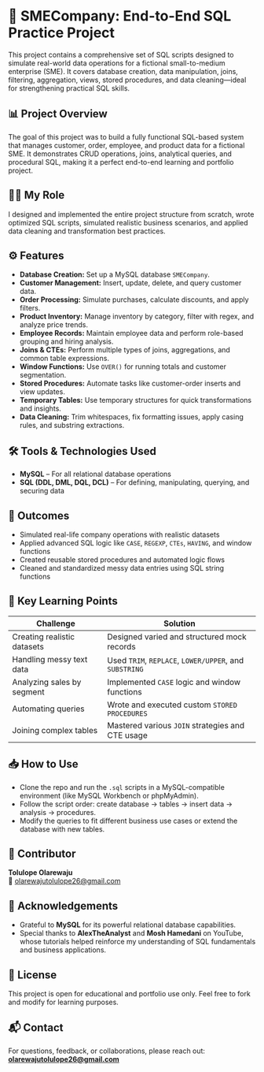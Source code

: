 # 🏢 SMECompany: End-to-End SQL Practice Project

This project contains a comprehensive set of SQL scripts designed to simulate real-world data operations for a fictional small-to-medium enterprise (SME). It covers database creation, data manipulation, joins, filtering, aggregation, views, stored procedures, and data cleaning—ideal for strengthening practical SQL skills.

## 📊 Project Overview
The goal of this project was to build a fully functional SQL-based system that manages customer, order, employee, and product data for a fictional SME. It demonstrates CRUD operations, joins, analytical queries, and procedural SQL, making it a perfect end-to-end learning and portfolio project.

## 👩‍💻 My Role
I designed and implemented the entire project structure from scratch, wrote optimized SQL scripts, simulated realistic business scenarios, and applied data cleaning and transformation best practices.

## ⚙️ Features

- **Database Creation:** Set up a MySQL database `SMECompany`.
- **Customer Management:** Insert, update, delete, and query customer data.
- **Order Processing:** Simulate purchases, calculate discounts, and apply filters.
- **Product Inventory:** Manage inventory by category, filter with regex, and analyze price trends.
- **Employee Records:** Maintain employee data and perform role-based grouping and hiring analysis.
- **Joins & CTEs:** Perform multiple types of joins, aggregations, and common table expressions.
- **Window Functions:** Use `OVER()` for running totals and customer segmentation.
- **Stored Procedures:** Automate tasks like customer-order inserts and view updates.
- **Temporary Tables:** Use temporary structures for quick transformations and insights.
- **Data Cleaning:** Trim whitespaces, fix formatting issues, apply casing rules, and substring extractions.

## 🛠 Tools & Technologies Used
- **MySQL** – For all relational database operations
- **SQL (DDL, DML, DQL, DCL)** – For defining, manipulating, querying, and securing data

## 🚀 Outcomes
- Simulated real-life company operations with realistic datasets
- Applied advanced SQL logic like `CASE`, `REGEXP`, `CTEs`, `HAVING`, and window functions
- Created reusable stored procedures and automated logic flows
- Cleaned and standardized messy data entries using SQL string functions

## 📌 Key Learning Points
| Challenge                              | Solution                                                   |
|----------------------------------------|------------------------------------------------------------|
| Creating realistic datasets             | Designed varied and structured mock records                |
| Handling messy text data               | Used `TRIM`, `REPLACE`, `LOWER/UPPER`, and `SUBSTRING`     |
| Analyzing sales by segment             | Implemented `CASE` logic and window functions              |
| Automating queries                     | Wrote and executed custom `STORED PROCEDURES`              |
| Joining complex tables                 | Mastered various `JOIN` strategies and CTE usage           |

## 📥 How to Use
- Clone the repo and run the `.sql` scripts in a MySQL-compatible environment (like MySQL Workbench or phpMyAdmin).
- Follow the script order: create database → tables → insert data → analysis → procedures.
- Modify the queries to fit different business use cases or extend the database with new tables.

## 👤 Contributor
**Tolulope Olarewaju**  
📧 olarewajutolulope26@gmail.com

## 🙏 Acknowledgements
- Grateful to **MySQL** for its powerful relational database capabilities.  
- Special thanks to **AlexTheAnalyst** and **Mosh Hamedani** on YouTube, whose tutorials helped reinforce my understanding of SQL fundamentals and business applications.

## 📜 License
This project is open for educational and portfolio use only. Feel free to fork and modify for learning purposes.

## 📬 Contact  
For questions, feedback, or collaborations, please reach out: **olarewajutolulope26@gmail.com**
